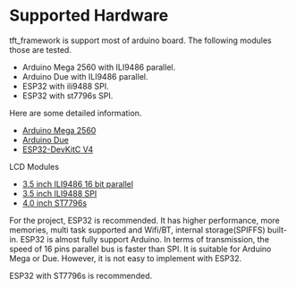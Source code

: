 # Supported Hardware

tft_framework is support most of arduino board. The following modules those are tested.

- Arduino Mega 2560 with ILI9486 parallel.
- Arduino Due with ILI9486 parallel.
- ESP32 with ili9488 SPI.
- ESP32 with st7796s SPI.

Here are some detailed information.
- [Arduino Mega 2560](https://docs.arduino.cc/hardware/mega-2560)
- [Arduino Due](https://docs.arduino.cc/hardware/due)
- [ESP32-DevKitC V4](https://docs.espressif.com/projects/esp-idf/en/latest/esp32/hw-reference/esp32/get-started-devkitc.html)

LCD Modules
- [3.5 inch ILI9486 16 bit  parallel](http://www.lcdwiki.com/zh/3.5inch_16BIT_Module_ILI9486_SKU:MRB3503)
- [3.5 inch ILI9488 SPI](http://www.lcdwiki.com/zh/3.5inch_SPI_Module_ILI9488_SKU:MSP3520)
- [4.0 inch ST7796s](http://www.lcdwiki.com/zh/3.5inch_SPI_Module_ILI9488_SKU:MSP3520)

For the project, ESP32 is recommended. It has higher performance, more memories, multi task supported and Wifi/BT, internal storage(SPIFFS) built-in. ESP32 is almost fully support Arduino. In terms of transmission, the speed of 16 pins parallel bus is faster than SPI. It is suitable for Arduino Mega or Due. However, it is not easy to implement with ESP32.

ESP32 with ST7796s is recommended.
